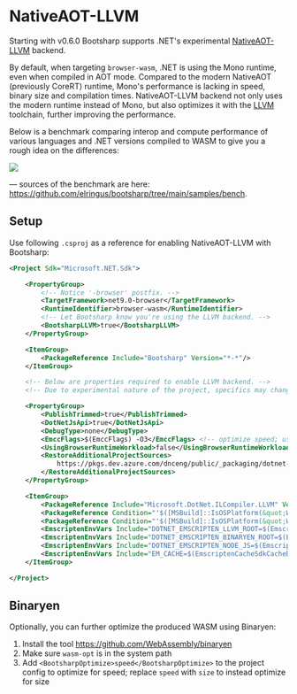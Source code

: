 ﻿# NativeAOT-LLVM

Starting with v0.6.0 Bootsharp supports .NET's experimental [NativeAOT-LLVM](https://github.com/dotnet/runtimelab/tree/feature/NativeAOT-LLVM) backend.

By default, when targeting `browser-wasm`, .NET is using the Mono runtime, even when compiled in AOT mode. Compared to the modern NativeAOT (previously CoreRT) runtime, Mono's performance is lacking in speed, binary size and compilation times. NativeAOT-LLVM backend not only uses the modern runtime instead of Mono, but also optimizes it with the [LLVM](https://llvm.org) toolchain, further improving the performance.

Below is a benchmark comparing interop and compute performance of various languages and .NET versions compiled to WASM to give you a rough idea on the differences:

![](/img/llvm-bench.png)

— sources of the benchmark are here: https://github.com/elringus/bootsharp/tree/main/samples/bench.

## Setup

Use following `.csproj` as a reference for enabling NativeAOT-LLVM with Bootsharp:

```xml
<Project Sdk="Microsoft.NET.Sdk">

    <PropertyGroup>
        <!-- Notice '-browser' postfix. -->
        <TargetFramework>net9.0-browser</TargetFramework>
        <RuntimeIdentifier>browser-wasm</RuntimeIdentifier>
        <!-- Let Bootsharp know you're using the LLVM backend. -->
        <BootsharpLLVM>true</BootsharpLLVM>
    </PropertyGroup>

    <ItemGroup>
        <PackageReference Include="Bootsharp" Version="*-*"/>
    </ItemGroup>

    <!-- Below are properties required to enable LLVM backend. -->
    <!-- Due to experimental nature of the project, specifics may change over time. -->

    <PropertyGroup>
        <PublishTrimmed>true</PublishTrimmed>
        <DotNetJsApi>true</DotNetJsApi>
        <DebugType>none</DebugType>
        <EmccFlags>$(EmccFlags) -O3</EmccFlags> <!-- optimize speed; use -Oz for min. size -->
        <UsingBrowserRuntimeWorkload>false</UsingBrowserRuntimeWorkload>
        <RestoreAdditionalProjectSources>
            https://pkgs.dev.azure.com/dnceng/public/_packaging/dotnet-experimental/nuget/v3/index.json;
        </RestoreAdditionalProjectSources>
    </PropertyGroup>

    <ItemGroup>
        <PackageReference Include="Microsoft.DotNet.ILCompiler.LLVM" Version="10.0.0-*"/>
        <PackageReference Condition="'$([MSBuild]::IsOSPlatform(&quot;Windows&quot;))' == 'true'" Include="runtime.win-x64.Microsoft.DotNet.ILCompiler.LLVM" Version="10.0.0-*"/>
        <PackageReference Condition="'$([MSBuild]::IsOSPlatform(&quot;Windows&quot;))' == 'false'" Include="runtime.linux-x64.Microsoft.DotNet.ILCompiler.LLVM" Version="10.0.0-*"/>
        <EmscriptenEnvVars Include="DOTNET_EMSCRIPTEN_LLVM_ROOT=$(EmscriptenUpstreamBinPath)"/>
        <EmscriptenEnvVars Include="DOTNET_EMSCRIPTEN_BINARYEN_ROOT=$(EmscriptenSdkToolsPath)"/>
        <EmscriptenEnvVars Include="DOTNET_EMSCRIPTEN_NODE_JS=$(EmscriptenNodeBinPath)node$(ExecutableExtensionName)"/>
        <EmscriptenEnvVars Include="EM_CACHE=$(EmscriptenCacheSdkCacheDir)"/>
    </ItemGroup>

</Project>
```

## Binaryen

Optionally, you can further optimize the produced WASM using Binaryen:

1. Install the tool https://github.com/WebAssembly/binaryen
2. Make sure `wasm-opt` is in the system path
3. Add `<BootsharpOptimize>speed</BootsharpOptimize>` to the project config to optimize for speed; replace `speed` with `size` to instead optimize for size
